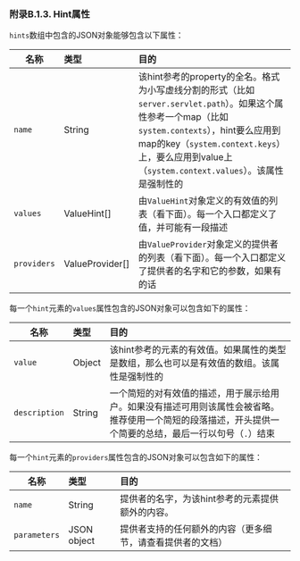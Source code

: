 ### 附录B.1.3. Hint属性

`hints`数组中包含的JSON对象能够包含以下属性：

|名称|类型|目的|
|----|:----|:----|
|`name`|String|该hint参考的property的全名。格式为小写虚线分割的形式（比如`server.servlet.path`）。如果这个属性参考一个map（比如`system.contexts`），hint要么应用到map的key（`system.context.keys`）上，要么应用到value上（`system.context.values`）。该属性是强制性的|
|`values`|ValueHint[]|由`ValueHint`对象定义的有效值的列表（看下面）。每一个入口都定义了值，并可能有一段描述|
|`providers`|ValueProvider[]|由`ValueProvider`对象定义的提供者的列表（看下面）。每一个入口都定义了提供者的名字和它的参数，如果有的话|

每一个`hint`元素的`values`属性包含的JSON对象可以包含如下的属性：

|名称|类型|目的|
|----|:----|:----|
|`value`|Object|该hint参考的元素的有效值。如果属性的类型是数组，那么也可以是有效值的数组。该属性是强制性的|
|`description`|String|一个简短的对有效值的描述，用于展示给用户。如果没有描述可用则该属性会被省略。推荐使用一个简短的段落描述，开头提供一个简要的总结，最后一行以句号（`.`）结束|

每一个`hint`元素的`providers`属性包含的JSON对象可以包含如下的属性：

|名称|类型|目的|
|----|:----|:----|
|`name`|String|提供者的名字，为该hint参考的元素提供额外的内容。|
|`parameters`|JSON object|提供者支持的任何额外的内容（更多细节，请查看提供者的文档）|
